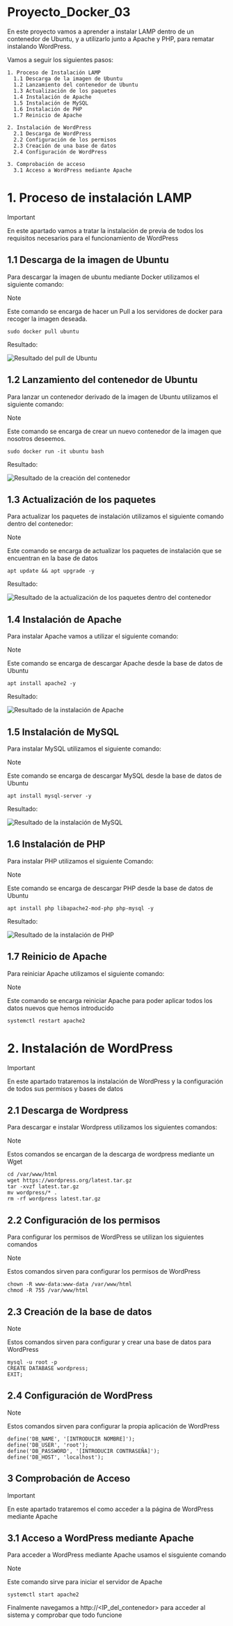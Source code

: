 # Proyecto_Docker_03

En este proyecto vamos a aprender a instalar LAMP dentro de un contenedor de Ubuntu, y a utilizarlo junto a Apache y PHP, para rematar instalando WordPress.

Vamos a seguir los siguientes pasos:

    1. Proceso de Instalación LAMP
      1.1 Descarga de la imagen de Ubuntu
      1.2 Lanzamiento del contenedor de Ubuntu
      1.3 Actualización de los paquetes
      1.4 Instalación de Apache
      1.5 Instalación de MySQL
      1.6 Instalación de PHP
      1.7 Reinicio de Apache

    2. Instalación de WordPress
      2.1 Descarga de WordPress
      2.2 Configuración de los permisos
      2.3 Creación de una base de datos
      2.4 Configuración de WordPress

    3. Comprobación de acceso
      3.1 Acceso a WordPress mediante Apache

# 1. Proceso de instalación LAMP

> [!IMPORTANT]
> En este apartado vamos a tratar la instalación de previa de todos los requisitos necesarios para el funcionamiento de WordPress

## 1.1 Descarga de la imagen de Ubuntu

Para descargar la imagen de ubuntu mediante Docker utilizamos el siguiente comando:

> [!NOTE]
> Este comando se encarga de hacer un Pull a los servidores de docker para recoger la imagen deseada.

    sudo docker pull ubuntu

Resultado:

![Resultado del pull de Ubuntu](Images_Docker/01_Pull_Ubuntu)

## 1.2 Lanzamiento del contenedor de Ubuntu

Para lanzar un contenedor derivado de la imagen de Ubuntu utilizamos el siguiente comando:

> [!NOTE]
> Este comando se encarga de crear un nuevo contenedor de la imagen que nosotros deseemos.

    sudo docker run -it ubuntu bash

Resultado:

![Resultado de la creación del contenedor](Images_Docker/02_Contenedor_Ubuntu)

## 1.3 Actualización de los paquetes

Para actualizar los paquetes de instalación utilizamos el siguiente comando dentro del contenedor:

> [!NOTE]
> Este comando se encarga de actualizar los paquetes de instalación que se encuentran en la base de datos

    apt update && apt upgrade -y

Resultado:

![Resultado de la actualización de los paquetes dentro del contenedor](Images_Docker/03_Resultado_Actualizar_Paquetes)

## 1.4 Instalación de Apache

Para instalar Apache vamos a utilizar el siguiente comando:

> [!NOTE]
> Este comando se encarga de descargar Apache desde la base de datos de Ubuntu 

    apt install apache2 -y

Resultado:

![Resultado de la instalación de Apache](Images_Docker/04_Resultado_Instalar_Apache)

## 1.5 Instalación de MySQL

Para instalar MySQL utilizamos el siguiente comando:

> [!NOTE]
> Este comando se encarga de descargar MySQL desde la base de datos de Ubuntu

    apt install mysql-server -y

Resultado:

![Resultado de la instalación de MySQL](Images_Docker/04_Resultado_Instalar_MySQL)

## 1.6 Instalación de PHP

Para instalar PHP utilizamos el siguiente Comando:

> [!NOTE]
> Este comando se encarga de descargar PHP desde la base de datos de Ubuntu

    apt install php libapache2-mod-php php-mysql -y

Resultado:

![Resultado de la instalación de PHP](Images_Docker/04_Resultado_Instalar_PHP)

## 1.7 Reinicio de Apache

Para reiniciar Apache utilizamos el siguiente comando: 

> [!NOTE]
> Este comando se encarga reiniciar Apache para poder aplicar todos los datos nuevos que hemos introducido

    systemctl restart apache2

# 2. Instalación de WordPress

> [!IMPORTANT]
> En este apartado trataremos la instalación de WordPress y la configuración de todos sus permisos y bases de datos

## 2.1 Descarga de Wordpress

Para descargar e instalar Wordpress utilizamos los siguientes comandos:

> [!NOTE]
> Estos comandos se encargan de la descarga de wordpress mediante un Wget

    cd /var/www/html
    wget https://wordpress.org/latest.tar.gz
    tar -xvzf latest.tar.gz
    mv wordpress/* .
    rm -rf wordpress latest.tar.gz

## 2.2 Configuración de los permisos

Para configurar los permisos de WordPress se utilizan los siguientes comandos

> [!NOTE]
> Estos comandos sirven para configurar los permisos de WordPress

    chown -R www-data:www-data /var/www/html
    chmod -R 755 /var/www/html

## 2.3 Creación de la base de datos

> [!NOTE]
> Estos comandos sirven para configurar y crear una base de datos para WordPress

    mysql -u root -p
    CREATE DATABASE wordpress;
    EXIT;

## 2.4 Configuración de WordPress

> [!NOTE]
> Estos comandos sirven para configurar la propia aplicación de WordPress

    define('DB_NAME', '[INTRODUCIR NOMBRE]');
    define('DB_USER', 'root');
    define('DB_PASSWORD', '[INTRODUCIR CONTRASEÑA]');
    define('DB_HOST', 'localhost');

## 3 Comprobación de Acceso

> [!IMPORTANT]
> En este apartado trataremos el como acceder a la página de WordPress mediante Apache

## 3.1 Acceso a WordPress mediante Apache

Para acceder a WordPress mediante Apache usamos el sisguiente comando

> [!NOTE]
> Este comando sirve para iniciar el servidor de Apache

    systemctl start apache2

Finalmente navegamos a http://<IP_del_contenedor> para acceder al sistema y comprobar que todo funcione
